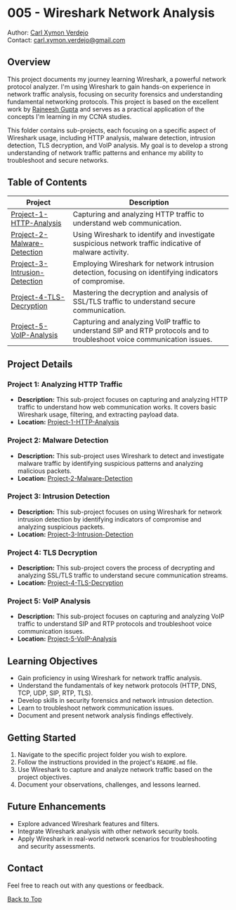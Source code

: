 # 005 - Wireshark Network Analysis

Author: [Carl Xymon Verdejo](https://hardworking-lion-z4sd3b.mystrikingly.com/) </br>
Contact: [carl.xymon.verdejo@gmail.com](carl.xymon.verdejo@gmail.com)

<a name="top"></a>

## Overview

This project documents my journey learning Wireshark, a powerful network protocol analyzer. I'm using Wireshark to gain hands-on experience in network traffic analysis, focusing on security forensics and understanding fundamental networking protocols. This project is based on the excellent work by [Rajneesh Gupta](https://github.com/0xrajneesh/Wireshark-Projects-for-beginners) and serves as a practical application of the concepts I'm learning in my CCNA studies.

This folder contains sub-projects, each focusing on a specific aspect of Wireshark usage, including HTTP analysis, malware detection, intrusion detection, TLS decryption, and VoIP analysis. My goal is to develop a strong understanding of network traffic patterns and enhance my ability to troubleshoot and secure networks.

## Table of Contents

| Project                                         | Description                                                                                                                                              |
| ----------------------------------------------- | -------------------------------------------------------------------------------------------------------------------------------------------------------- |
| [Project-1-HTTP-Analysis](#project-1-http-analysis) | Capturing and analyzing HTTP traffic to understand web communication.                                                                                     |
| [Project-2-Malware-Detection](#project-2-malware-detection) | Using Wireshark to identify and investigate suspicious network traffic indicative of malware activity.                                            |
| [Project-3-Intrusion-Detection](#project-3-intrusion-detection) | Employing Wireshark for network intrusion detection, focusing on identifying indicators of compromise.                                          |
| [Project-4-TLS-Decryption](#project-4-tls-decryption) | Mastering the decryption and analysis of SSL/TLS traffic to understand secure communication.                                                           |
| [Project-5-VoIP-Analysis](#project-5-voip-analysis) | Capturing and analyzing VoIP traffic to understand SIP and RTP protocols and to troubleshoot voice communication issues.                                   |

## Project Details

### <a name="project-1-http-analysis"></a> Project 1: Analyzing HTTP Traffic

* **Description:** This sub-project focuses on capturing and analyzing HTTP traffic to understand how web communication works. It covers basic Wireshark usage, filtering, and extracting payload data.
* **Location:** [Project-1-HTTP-Analysis](./Project-1-HTTP-Analysis/README.md)

### <a name="project-2-malware-detection"></a> Project 2: Malware Detection

* **Description:** This sub-project uses Wireshark to detect and investigate malware traffic by identifying suspicious patterns and analyzing malicious packets.
* **Location:** [Project-2-Malware-Detection](./Project-2-Malware-Detection/README.md)

### <a name="project-3-intrusion-detection"></a> Project 3: Intrusion Detection

* **Description:** This sub-project focuses on using Wireshark for network intrusion detection by identifying indicators of compromise and analyzing suspicious packets.
* **Location:** [Project-3-Intrusion-Detection](./Project-3-Intrusion-Detection/README.md)

### <a name="project-4-tls-decryption"></a> Project 4: TLS Decryption

* **Description:** This sub-project covers the process of decrypting and analyzing SSL/TLS traffic to understand secure communication streams.
* **Location:** [Project-4-TLS-Decryption](./Project-4-TLS-Decryption/README.md)

### <a name="project-5-voip-analysis"></a> Project 5: VoIP Analysis

* **Description:** This sub-project focuses on capturing and analyzing VoIP traffic to understand SIP and RTP protocols and troubleshoot voice communication issues.
* **Location:** [Project-5-VoIP-Analysis](./Project-5-VoIP-Analysis/README.md)

## Learning Objectives

* Gain proficiency in using Wireshark for network traffic analysis.
* Understand the fundamentals of key network protocols (HTTP, DNS, TCP, UDP, SIP, RTP, TLS).
* Develop skills in security forensics and network intrusion detection.
* Learn to troubleshoot network communication issues.
* Document and present network analysis findings effectively.

## Getting Started

1.  Navigate to the specific project folder you wish to explore.
2.  Follow the instructions provided in the project's `README.md` file.
3.  Use Wireshark to capture and analyze network traffic based on the project objectives.
4.  Document your observations, challenges, and lessons learned.

## Future Enhancements

* Explore advanced Wireshark features and filters.
* Integrate Wireshark analysis with other network security tools.
* Apply Wireshark in real-world network scenarios for troubleshooting and security assessments.

## Contact

Feel free to reach out with any questions or feedback.

[Back to Top](#top)

